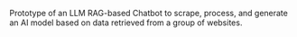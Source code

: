 Prototype of an LLM RAG-based Chatbot to scrape, process, and generate an AI model based on data retrieved from a group of websites.
